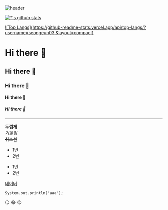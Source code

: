 <!-- Preview로 확인하면 됨. -->
<!-- html꺼를 가져와서 html로 쓰면 됨 -->
<!--## Hi there 👋-->

<!-- Mark Down -->
![header](https://capsule-render.vercel.app/api?type=rounded&color=auto&height=300&section=header&text=깃허브%20특강&fontSize=90&animation=scaleIn)

[![*'s github stats](https://github-readme-stats.vercel.app/api?username=seongeun03&show_icons=true&theme=radical)](https://github.com/seongeun03)
<br> 


[![Top Langs](https://github-readme-stats.vercel.app/api/top-langs/?username=seongeun03 &layout=compact)](https://github.com/seongeun03/github-readme-stats)

# Hi there 👋
## Hi there 👋
### Hi there 👋
#### Hi there 👋
##### Hi there 👋
---

**두껍게** <br>
*기울임* <br>
~~취소선~~

* 1번
* 2번
- 1번
- 2번

[네이버](naver.com)

<!-- 코드 복사 되게 해주는 코드! -->
```
System.out.println("aaa");
```

<!-- 이모티콘 -->
:smirk:
:joy:
:rage:
